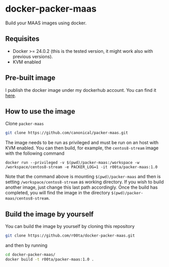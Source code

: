 # docker-packer-maas
Build your MAAS images using docker. 

## Requisites

- Docker >= 24.0.2 (this is the tested version, it might work also with previous versions).
- KVM enabled

## Pre-built image

I publish the docker image under my dockerhub account. You can find it [here](https://hub.docker.com/r/r00ta/packer-maas).

## How to use the image

Clone `packer-maas`

```bash
git clone https://github.com/canonical/packer-maas.git
```

The image needs to be run as privileged and must be run on an host with KVM enabled. You can then build, for example, the `centos8-stream` image with the following command

```
docker run --privileged -v $(pwd)/packer-maas:/workspace -w /workspace/centos8-stream -e PACKER_LOG=1 -it r00ta/packer-maas:1.0
```

Note that the command above is mounting `$(pwd)/packer-maas` and then is setting `/workspace/centos8-stream` as working directory. If you wish to build another image, just change this last path accordingly. 
Once the build has completed, you will find the image in the directory `$(pwd)/packer-maas/centos8-stream`.

## Build the image by yourself

You can build the image by yourself by cloning this repository 

```bash
git clone https://github.com/r00ta/docker-packer-maas.git
```

and then by running 

```bash
cd docker-packer-maas/
docker build -t r00ta/packer-maas:1.0 .
```
